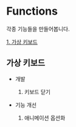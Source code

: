 # Functions
각종 기능들을 만들어봅니다.   

[1. 가상 키보드](#가상-키보드)


## 가상 키보드
- 개발
  1. 키보드 닫기


- 기능 개선
  1. 애니메이션 옵션화


